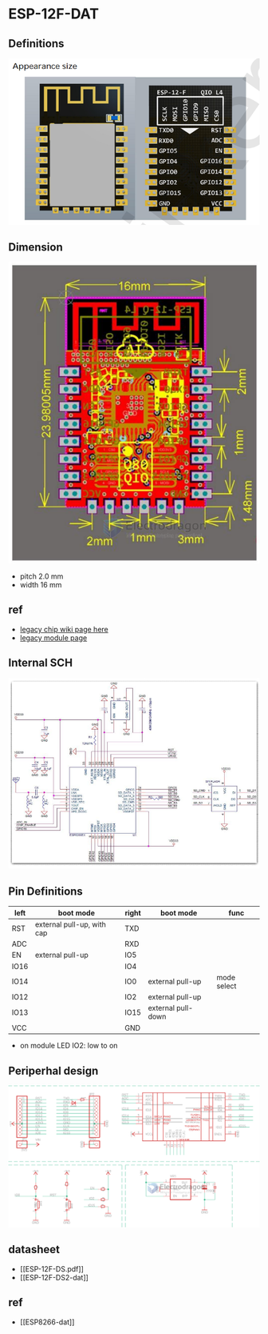 
# ESP-12F-DAT


## Definitions

![](43-27-15-15-12-2022.png)

## Dimension 

![](2024-03-20-18-38-13.png)

- pitch 2.0 mm 
- width 16 mm 


## ref 

- [legacy chip wiki page here](https://w.electrodragon.com/w/Category:ESP8266) 
- [legacy module page ](https://w.electrodragon.com/w/ESP-12F_ESP8266_Wifi_Board)



## Internal SCH

![](07-54-23-22-03-2023.png)


## Pin Definitions 

| left | boot mode                  | right | boot mode          | func        |
| ---- | -------------------------- | ----- | ------------------ | ----------- |
| RST  | external pull-up, with cap | TXD   |                    |             |
| ADC  |                            | RXD   |                    |             |
| EN   | external pull-up           | IO5   |                    |             |
| IO16 |                            | IO4   |                    |             |
| IO14 |                            | IO0   | external pull-up   | mode select |
| IO12 |                            | IO2   | external pull-up   |             |
| IO13 |                            | IO15  | external pull-down |             |
| VCC  |                            | GND   |                    |             |


- on module LED IO2: low to on


## Periperhal design 

![](2023-11-28-17-17-01.png)


## datasheet 

- [[ESP-12F-DS.pdf]]
- [[ESP-12F-DS2-dat]]


## ref 

- [[ESP8266-dat]]